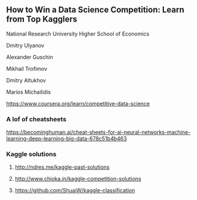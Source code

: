 
## How to Win a Data Science Competition: Learn from Top Kagglers

National Research University Higher School of Economics

Dmitry Ulyanov

Alexander Guschin

Mikhail Trofimov

Dmitry Altukhov

Marios Michailidis


https://www.coursera.org/learn/competitive-data-science


### A lof of cheatsheets
https://becominghuman.ai/cheat-sheets-for-ai-neural-networks-machine-learning-deep-learning-big-data-678c51b4b463


### Kaggle  solutions
1. http://ndres.me/kaggle-past-solutions

2. http://www.chioka.in/kaggle-competition-solutions 

3. https://github.com/ShuaiW/kaggle-classification
